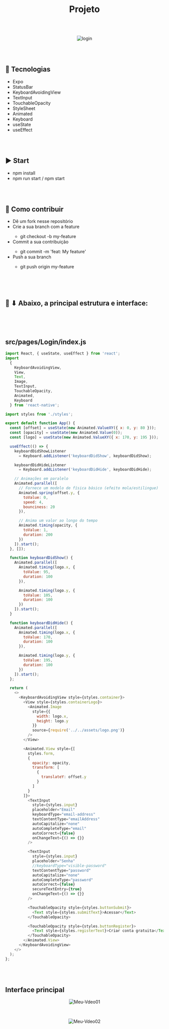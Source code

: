 <div align="center">

# Projeto 

</div>

<br>

<div align="center">

</div>

<br>


<div align="center">

![login](https://user-images.githubusercontent.com/48495838/84698552-5a7d4a80-af26-11ea-98ae-9c8074e8e53e.png)

</div>

<br><br>

## :rocket: Tecnologias
<ul>
  <li>Expo</li>
  <li>StatusBar</li>
  <li>KeyboardAvoidingView</li>
  <li>TextInput</li>
  <li>TouchableOpacity</li>
  <li>StyleSheet</li>
  <li>Animated</li>
  <li>Keyboard</li>
  <li>useState</li>
  <li>useEffect</li>
</ul>

<br><br>

## :arrow_forward: Start
<ul>
  <li>npm install</li>
  <li>npm run start / npm start</li>
</ul>

<br><br>

## :punch: Como contribuir
<ul>
  <li>Dê um fork nesse repositório</li>
  <li>Crie a sua branch com a feature</li>
    <ul>
      <li>git checkout -b my-feature</li>
    </ul>
  <li>Commit a sua contribuição</li>
    <ul>
      <li>git commit -m 'feat: My feature'</li>
    </ul>
  <li>Push a sua branch</li>
    <ul>
      <li>git push origin my-feature</li>
    </ul>
</ul>

<br><br><br>

## :mega: ⬇ Abaixo, a principal estrutura e interface:

<br><br><br>

## src/pages/Login/index.js
```js
import React, { useState, useEffect } from 'react';
import
  {
    KeyboardAvoidingView,
    View,
    Text,
    Image,
    TextInput,
    TouchableOpacity,
    Animated,
    Keyboard
  } from 'react-native';

import styles from './styles';

export default function App() {
  const [offset] = useState(new Animated.ValueXY({ x: 0, y: 80 }));
  const [opacity] = useState(new Animated.Value(0));
  const [logo] = useState(new Animated.ValueXY({ x: 170, y: 195 }));

  useEffect(() => {
    keyboardDidShowListener
      = Keyboard.addListener('keyboardDidShow', keyboardDidShow);

    keyboardDidHideListener
      = Keyboard.addListener('keyboardDidHide', keyboardDidHide);

    // Animações em paralelo
    Animated.parallel([
      // Fornece um modelo de física básico (efeito mola/estilingue)
      Animated.spring(offset.y, {
        toValue: 0,
        speed: 4,
        bounciness: 20
      }),

      // Anima um valor ao longo do tempo
      Animated.timing(opacity, {
        toValue: 1,
        duration: 200
      })
    ]).start();
  }, []);

  function keyboardDidShow() {
    Animated.parallel([
      Animated.timing(logo.x, {
        toValue: 95,
        duration: 100
      }),

      Animated.timing(logo.y, {
        toValue: 105,
        duration: 100
      })
    ]).start();
  }

  function keyboardDidHide() {
    Animated.parallel([
      Animated.timing(logo.x, {
        toValue: 170,
        duration: 100
      }),

      Animated.timing(logo.y, {
        toValue: 195,
        duration: 100
      })
    ]).start();
  };

  return (
    <>
      <KeyboardAvoidingView style={styles.container}>
        <View style={styles.containerLogo}>
          <Animated.Image
            style={{
              width: logo.x,
              height: logo.y
            }}
            source={require('../../assets/logo.png')}
          />
        </View>

        <Animated.View style={[
          styles.form,
          {
            opacity: opacity,
            transform: [
              {
                translateY: offset.y
              }
            ]
          }
        ]}>
          <TextInput
            style={styles.input}
            placeholder="Email"
            keyboardType="email-address"
            textContentType="emailAddress"
            autoCapitalize="none"
            autoCompleteType="email"
            autoCorrect={false}
            onChangeText={() => {}}
          />

          <TextInput
            style={styles.input}
            placeholder="Senha"
            //keyboardType="visible-password"
            textContentType="password"
            autoCapitalize="none"
            autoCompleteType="password"
            autoCorrect={false}
            secureTextEntry={true}
            onChangeText={() => {}}
          />

          <TouchableOpacity style={styles.buttonSubmit}>
            <Text style={styles.submitText}>Acessar</Text>
          </TouchableOpacity>

          <TouchableOpacity style={styles.buttonRegister}>
            <Text style={styles.registerText}>Criar conta gratuita</Text>
          </TouchableOpacity>
        </Animated.View>
      </KeyboardAvoidingView>
    </>
  );
};
```

<br><br>

## Interface principal

<div align="center">

![Meu-Vdeo01](https://user-images.githubusercontent.com/48495838/82568733-a4585800-9b55-11ea-8893-64db2f7c0463.gif)

<br>

![Meu-Vdeo02](https://user-images.githubusercontent.com/48495838/82568737-a5898500-9b55-11ea-8326-5d331e053705.gif)

</div>

